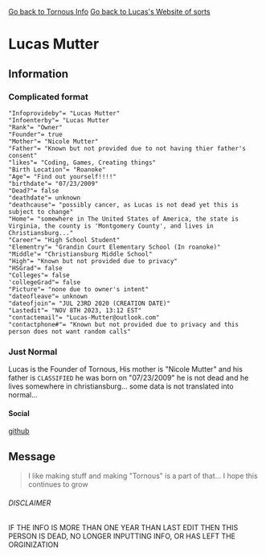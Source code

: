 [Go back to Tornous Info](https://tornous.github.io/Tornous-Info)
[Go back to Lucas's Website of sorts](https://lucasgames8957.github.io/)
# Lucas Mutter
## Information
### Complicated format
```
"Infoprovideby"= "Lucas Mutter"
"Infoenterby"= "Lucas Mutter
"Rank"= "Owner"
"Founder"= true
"Mother"= "Nicole Mutter"
"Father"= "Known but not provided due to not having thier father's consent"
"likes"= "Coding, Games, Creating things"
"Birth Location"= "Roanoke"
"Age"= "Find out yourself!!!!"
"birthdate"= "07/23/2009"
"Dead?"= false
"deathdate"= unknown
"deathcause"= "possibly cancer, as Lucas is not dead yet this is subject to change"
"Home"= "somewhere in The United States of America, the state is Virginia, the county is 'Montgomery County', and lives in Christiansburg..."
"Career"= "High School Student"
"Elementry"= "Grandin Court Elementary School (In roanoke)"
"Middle"= "Christiansburg Middle School"
"High"= "Known but not provided due to privacy"
"HSGrad"= false
"Colleges"= false
'collegeGrad"= false
"Picture"= "none due to owner's intent"
"dateofleave"= unknown
"dateofjoin"= "JUL 23RD 2020 (CREATION DATE)"
"Lastedit"= "NOV 8TH 2023, 13:12 EST"
"contactemail"= "Lucas-Mutter@outlook.com"
"contactphone#"= "Known but not provided due to privacy and this person does not want random calls"
```
### Just Normal
Lucas is the Founder of Tornous, His mother is "Nicole Mutter" and his father is `CLASSIFIED` he was born on "07/23/2009" he is not dead and he lives somewhere in christiansburg... some data is not translated into normal...
#### Social
[github](https://www.github.com/lucasgames8957)
## Message
> I like making stuff and making "Tornous" is a part of that... I hope this continues to grow
###### DISCLAIMER
IF THE INFO IS MORE THAN ONE YEAR THAN LAST EDIT THEN THIS PERSON IS DEAD, NO LONGER INPUTTING INFO, OR HAS LEFT THE ORGINIZATION
